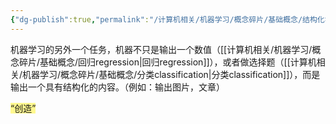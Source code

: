 ```yaml
---
{"dg-publish":true,"permalink":"/计算机相关/机器学习/概念碎片/基础概念/结构化学习structured learning/","dgPassFrontmatter":true,"created":"2025-05-09T00:30:11.786+08:00","updated":"2025-05-09T02:17:15.779+08:00"}
---
```


机器学习的另外一个任务，机器不只是输出一个数值（[[计算机相关/机器学习/概念碎片/基础概念/回归regression\|回归regression]]），或者做选择题（[[计算机相关/机器学习/概念碎片/基础概念/分类classification\|分类classification]]），而是输出一个具有结构化的内容。（例如：输出图片，文章）

<span style="background:#fff88f">“创造”</span>
